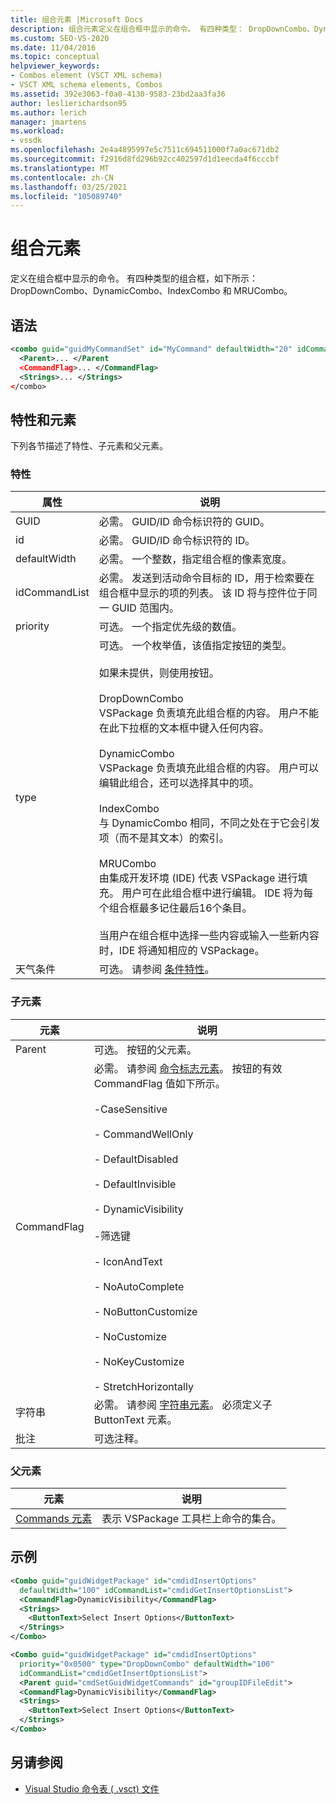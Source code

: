 ```yaml
---
title: 组合元素 |Microsoft Docs
description: 组合元素定义在组合框中显示的命令。 有四种类型： DropDownCombo、DynamicCombo、IndexCombo 和 MRUCombo。
ms.custom: SEO-VS-2020
ms.date: 11/04/2016
ms.topic: conceptual
helpviewer_keywords:
- Combos element (VSCT XML schema)
- VSCT XML schema elements, Combos
ms.assetid: 392e3063-f0a0-4130-9583-23bd2aa3fa36
author: leslierichardson95
ms.author: lerich
manager: jmartens
ms.workload:
- vssdk
ms.openlocfilehash: 2e4a4895997e5c7511c694511000f7a0ac671db2
ms.sourcegitcommit: f2916d8fd296b92cc402597d1d1eecda4f6cccbf
ms.translationtype: MT
ms.contentlocale: zh-CN
ms.lasthandoff: 03/25/2021
ms.locfileid: "105089740"
---
```

# <a name="combo-element"></a>组合元素
定义在组合框中显示的命令。 有四种类型的组合框，如下所示： DropDownCombo、DynamicCombo、IndexCombo 和 MRUCombo。

## <a name="syntax"></a>语法

```xml
<combo guid="guidMyCommandSet" id="MyCommand" defaultWidth="20" idCommandList="MyCommandListID" priority="0x102" type="DropDownCombo">
  <Parent>... </Parent
  <CommandFlag>... </CommandFlag>
  <Strings>... </Strings>
</combo>
```

## <a name="attributes-and-elements"></a>特性和元素
 下列各节描述了特性、子元素和父元素。

### <a name="attributes"></a>特性

|属性|说明|
|---------------|-----------------|
|GUID|必需。 GUID/ID 命令标识符的 GUID。|
|id|必需。 GUID/ID 命令标识符的 ID。|
|defaultWidth|必需。 一个整数，指定组合框的像素宽度。|
|idCommandList|必需。 发送到活动命令目标的 ID，用于检索要在组合框中显示的项的列表。 该 ID 将与控件位于同一 GUID 范围内。|
|priority|可选。 一个指定优先级的数值。|
|type|可选。 一个枚举值，该值指定按钮的类型。<br /><br /> 如果未提供，则使用按钮。<br /><br /> DropDownCombo<br /> VSPackage 负责填充此组合框的内容。 用户不能在此下拉框的文本框中键入任何内容。<br /><br /> DynamicCombo<br /> VSPackage 负责填充此组合框的内容。 用户可以编辑此组合，还可以选择其中的项。<br /><br /> IndexCombo<br /> 与 DynamicCombo 相同，不同之处在于它会引发项（而不是其文本）的索引。<br /><br /> MRUCombo<br /> 由集成开发环境 (IDE) 代表 VSPackage 进行填充。  用户可在此组合框中进行编辑。 IDE 将为每个组合框最多记住最后16个条目。<br /><br /> 当用户在组合框中选择一些内容或输入一些新内容时，IDE 将通知相应的 VSPackage。|
|天气条件|可选。 请参阅 [条件特性](../extensibility/vsct-xml-schema-conditional-attributes.md)。|

### <a name="child-elements"></a>子元素

|元素|说明|
|-------------|-----------------|
|Parent|可选。 按钮的父元素。|
|CommandFlag|必需。 请参阅 [命令标志元素](../extensibility/command-flag-element.md)。 按钮的有效 CommandFlag 值如下所示。<br /><br /> -CaseSensitive<br /><br /> - CommandWellOnly<br /><br /> - DefaultDisabled<br /><br /> - DefaultInvisible<br /><br /> - DynamicVisibility<br /><br /> -筛选键<br /><br /> - IconAndText<br /><br /> - NoAutoComplete<br /><br /> - NoButtonCustomize<br /><br /> - NoCustomize<br /><br /> - NoKeyCustomize<br /><br /> - StretchHorizontally|
|字符串|必需。 请参阅 [字符串元素](../extensibility/strings-element.md)。 必须定义子 ButtonText 元素。|
|批注|可选注释。|

### <a name="parent-elements"></a>父元素

|元素|说明|
|-------------|-----------------|
|[Commands 元素](../extensibility/commands-element.md)|表示 VSPackage 工具栏上命令的集合。|

## <a name="example"></a>示例

```xml
<Combo guid="guidWidgetPackage" id="cmdidInsertOptions"
  defaultWidth="100" idCommandList="cmdidGetInsertOptionsList">
  <CommandFlag>DynamicVisibility</CommandFlag>
  <Strings>
    <ButtonText>Select Insert Options</ButtonText>
  </Strings>
</Combo>

<Combo guid="guidWidgetPackage" id="cmdidInsertOptions"
  priority="0x0500" type="DropDownCombo" defaultWidth="100"
  idCommandList="cmdidGetInsertOptionsList">
  <Parent guid="cmdSetGuidWidgetCommands" id="groupIDFileEdit">
  <CommandFlag>DynamicVisibility</CommandFlag>
  <Strings>
    <ButtonText>Select Insert Options</ButtonText>
  </Strings>
</Combo>
```

## <a name="see-also"></a>另请参阅
- [Visual Studio 命令表 ( .vsct) 文件](../extensibility/internals/visual-studio-command-table-dot-vsct-files.md)
